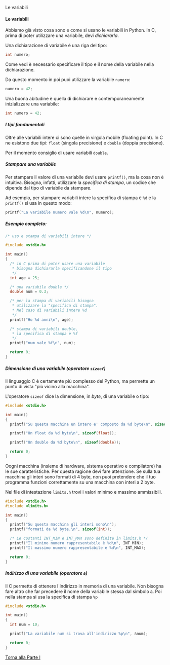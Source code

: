 Le variabili



#### Le variabili

Abbiamo già visto cosa sono e come si usano le variabili in Python.
In C, prima di poter utilizzare una variabile, devi *dichiararla*.

Una dichiarazione di variabile è una riga del tipo:

```c
int numero;
```

Come vedi è necessario specificare il tipo e il nome della variabile nella dichiarazione.

Da questo momento in poi puoi utilizzare la variabile `numero`:

```c
numero = 42;
```

Una buona abitudine è quella di dichiarare e contemporaneamente
inizializzare una variabile:

```c
int numero = 42;
```

##### I tipi fondamentali

Oltre alle variabili intere ci sono quelle in virgola mobile (floating point).
In C ne esistono due tipi: `float` (singola precisione) e
`double` (doppia precisione).

Per il momento consiglio di usare variabili `double`.

##### Stampare una variabile

Per stampare il valore di una variabile devi usare `printf()`,
ma la cosa non è intuitiva.
Bisogna, infatti, utilizzare la *specifica di stampa*, un codice che dipende
dal tipo di variabile da stampare.

Ad esempio, per stampare variabili intere la specifica di stampa è `%d`
e la `printf()` si usa in questo modo:

```c
printf("La variabile numero vale %d\n", numero);
```

##### Esempio completo:

```c
/* uso e stampa di variabili intere */

#include <stdio.h>

int main()
{
  /* in C prima di poter usare una variabile
   * bisogna dichiararla specificandone il tipo
   */
  int age = 25;

  /* una variabile double */
  double num = 0.3;

  /* per la stampa di variabili bisogna
   * utilizzare la "specifica di stampa".
   * Nel caso di variabili intere %d
   */
  printf("Ho %d anni\n", age);

  /* stampa di variabili double,
   * la specifica di stampa è %f
   */
  printf("num vale %f\n", num);

  return 0;
}
```

##### Dimensione di una variabile (operatore `sizeof`)

Il linguaggio C è certamente più complesso del Python, ma permette un punto di vista
"più vicino alla macchina".

L'operatore `sizeof` dice la dimensione, in *byte*, di una
variabile o tipo:

```c
#include <stdio.h>

int main()
{
  printf("Su questa macchina un intero e' composto da %d byte\n", sizeof(int));

  printf("Un float da %d byte\n", sizeof(float));

  printf("Un double da %d byte\n", sizeof(double));

  return 0;
}
```

Oogni macchina (insieme di hardware, sistema operativo e compilatore)
ha le sue caratteristiche. Per questa ragione devi fare attenzione.
Se sulla tua macchina gli interi sono formati di 4 byte,
non puoi pretendere che il tuo programma funzioni correttamente
su una macchina con interi a 2 byte.

Nel file di intestazione `limits.h` trovi i valori minimo e massimo ammissibili.

```c
#include <stdio.h>
#include <limits.h>

int main()
{
  printf("Su questa macchina gli interi sono\n");
  printf("formati da %d byte.\n", sizeof(int));

  /* Le costanti INT_MIN e INT_MAX sono definite in limits.h */
  printf("Il minimo numero rappresentabile è %d\n", INT_MIN);
  printf("Il massimo numero rappresentabile è %d\n", INT_MAX);

  return 0;
}
```

##### Indirizzo di una variabile (operatore `&`)

Il C permette di ottenere l'indirizzo in memoria di una variabile.
Non bisogna fare altro che far precedere il nome della variabile stessa dal simbolo `&`.
Poi nella stampa si usa la specifica di stampa `%p`

```c
#include <stdio.h>

int main()
{
  int num = 10;

  printf("La variabile num si trova all'indirizzo %p\n", &num);

  return 0;
}
```

<a href="/activities/1">Torna alla Parte I</a>
